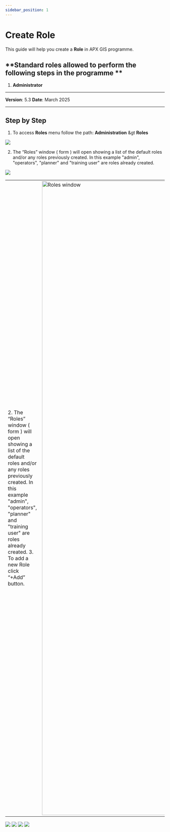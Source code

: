 ```yaml
---
sidebar_position: 1
---
```


# Create Role

This guide will help you create a **Role** in APX GIS programme.

## **Standard roles allowed to perform the following steps in the programme **

1.	**Administrator**

------------

**Version**: 5.3
**Date**: March 2025

------------
## **Step by Step**

1. To access **Roles** menu follow the path: **Administration** &gt **Roles**

![](/img/1.Roles/roles-create01.png)

2. The “Roles” window ( form ) will open showing a list of the default roles and/or any roles previously created. 
   In this example "admin", "operators", "planner" and "training user" are roles already created.

![](/img/1.Roles/roles-create02.png)

<table>
  <tr>
    <td>
        2. The “Roles” window ( form ) will open showing a list of the default roles and/or any roles previously created.
        In this example "admin", "operators", "planner" and "training user" are roles already created. 
        3. To add a new Role click “+Add” button.
    </td>
    <td>
      <img src="/img/1.Roles/roles-create02.png" alt="Roles window" width="2000"/>
    </td>
  </tr>
</table>

![](/img/1.Roles/roles-create03.png)
![](/img/1.Roles/roles-create04.png)
![](/img/1.Roles/roles-create05.png)
![](/img/1.Roles/roles-create06.png)